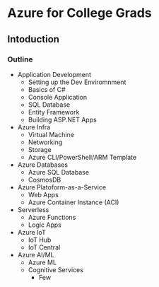 # Azure for College Grads

## Intoduction


### Outline
- Application Development
  - Setting up the Dev Enviromnment 
  - Basics of C#
  - Console Application
  - SQL Database
  - Entity Framework
  - Building ASP.NET Apps 
- Azure Infra
  - Virtual Machine 
  - Networking
  - Storage 
  - Azure CLI/PowerShell/ARM Template
- Azure Databases
  - Azure SQL Database
  - CosmosDB
- Azure Platoform-as-a-Service
  - Web Apps 
  - Azure Container Instance (ACI)
- Serverless
  - Azure Functions
  - Logic Apps 
- Azure IoT
  - IoT Hub
  - IoT Central
- Azure AI/ML
  - Azure ML
  - Cognitive Services
    - Few 


